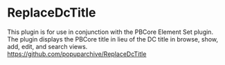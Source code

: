 ReplaceDcTitle
==============
This plugin is for use in conjunction with the PBCore Element Set plugin. 
The plugin displays the PBCore title in lieu of the DC title in browse, show, 
add, edit, and search views. https://github.com/popuparchive/ReplaceDcTitle
